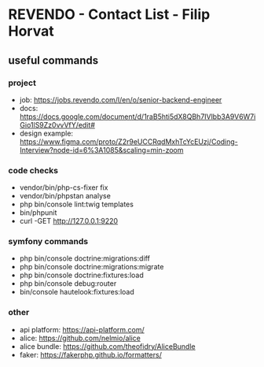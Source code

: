 # REVENDO - Contact List - Filip Horvat

## useful commands

### project
- job: https://jobs.revendo.com/l/en/o/senior-backend-engineer
- docs: https://docs.google.com/document/d/1raB5hti5dX8QBh7IVlbb3A9V6W7iGio1lS9Zz0vvVfY/edit#
- design example: https://www.figma.com/proto/Z2r9eUCCRqdMxhTcYcEUzj/Coding-Interview?node-id=6%3A1085&scaling=min-zoom


### code checks
- vendor/bin/php-cs-fixer fix
- vendor/bin/phpstan analyse
- php bin/console lint:twig templates
- bin/phpunit
- curl -GET http://127.0.0.1:9220

### symfony commands
- php bin/console doctrine:migrations:diff
- php bin/console doctrine:migrations:migrate
- php bin/console doctrine:fixtures:load
- php bin/console debug:router
- bin/console hautelook:fixtures:load


### other
- api platform: https://api-platform.com/
- alice: https://github.com/nelmio/alice
- alice bundle: https://github.com/theofidry/AliceBundle
- faker: https://fakerphp.github.io/formatters/
